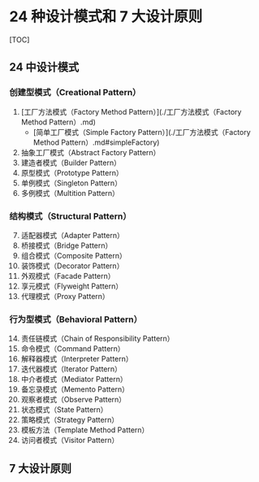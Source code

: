 # 24 种设计模式和 7 大设计原则

[TOC]

## 24 中设计模式

### 创建型模式（Creational Pattern）

1. [工厂方法模式（Factory Method Pattern）](./工厂方法模式（Factory Method Pattern）.md)
   * [简单工厂模式（Simple Factory Pattern）](./工厂方法模式（Factory Method Pattern）.md#simpleFactory)
2. 抽象工厂模式（Abstract Factory Pattern）
3. 建造者模式（Builder Pattern）
4. 原型模式（Prototype Pattern）
5. 单例模式（Singleton Pattern）
6. 多例模式（Multition Pattern）

### 结构模式（Structural Pattern）

7. 适配器模式（Adapter Pattern）
8. 桥接模式（Bridge Pattern）
9. 组合模式（Composite Pattern）
10. 装饰模式（Decorator Pattern）
11. 外观模式（Facade Pattern）
12. 享元模式（Flyweight Pattern）
13. 代理模式（Proxy Pattern）

### 行为型模式（Behavioral Pattern）

14. 责任链模式（Chain of Responsibility Pattern）
15. 命令模式（Command Pattern）
16. 解释器模式（Interpreter Pattern）
17. 迭代器模式（Iterator Pattern）
18. 中介者模式（Mediator Pattern）
19. 备忘录模式（Memento Pattern）
20. 观察者模式（Observe Pattern）
21. 状态模式（State Pattern）
22. 策略模式（Strategy Pattern）
23. 模板方法（Template Method Pattern）
24. 访问者模式（Visitor Pattern）

## 7 大设计原则

